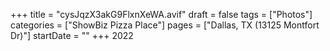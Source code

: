 +++
title = "cysJqzX3akG9FlxnXeWA.avif"
draft = false
tags = ["Photos"]
categories = ["ShowBiz Pizza Place"]
pages = ["Dallas, TX (13125 Montfort Dr)"]
startDate = ""
+++
2022
